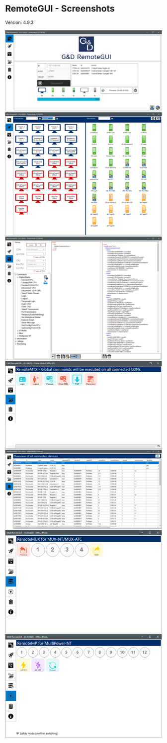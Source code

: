 # RemoteGUI - Screenshots 
Version: 4.9.3 <br/>	
![alt text](https://raw.githubusercontent.com/tomvalk/RemoteGUI-Releases/main/Screenshot_RemoteGUI/RemoteGUI_1.png)	 <br/>
![alt text](https://raw.githubusercontent.com/tomvalk/RemoteGUI-Releases/main/Screenshot_RemoteGUI//RemoteGUI_2.png)	 <br/>
![alt text](https://raw.githubusercontent.com/tomvalk/RemoteGUI-Releases/main/Screenshot_RemoteGUI/RemoteGUI_3.png)	 <br/>
![alt text](https://raw.githubusercontent.com/tomvalk/RemoteGUI-Releases/main/Screenshot_RemoteGUI//RemoteGUI_4.png)	 <br/>
![alt text](https://raw.githubusercontent.com/tomvalk/RemoteGUI-Releases/main/Screenshot_RemoteGUI/RemoteGUI_5.png)	 <br/>
![alt text](https://raw.githubusercontent.com/tomvalk/RemoteGUI-Releases/main/Screenshot_RemoteGUI//RemoteGUI_6.png)	 <br/>
![alt text](https://raw.githubusercontent.com/tomvalk/RemoteGUI-Releases/main/Screenshot_RemoteGUI/RemoteGUI_7.png)	 <br/>
